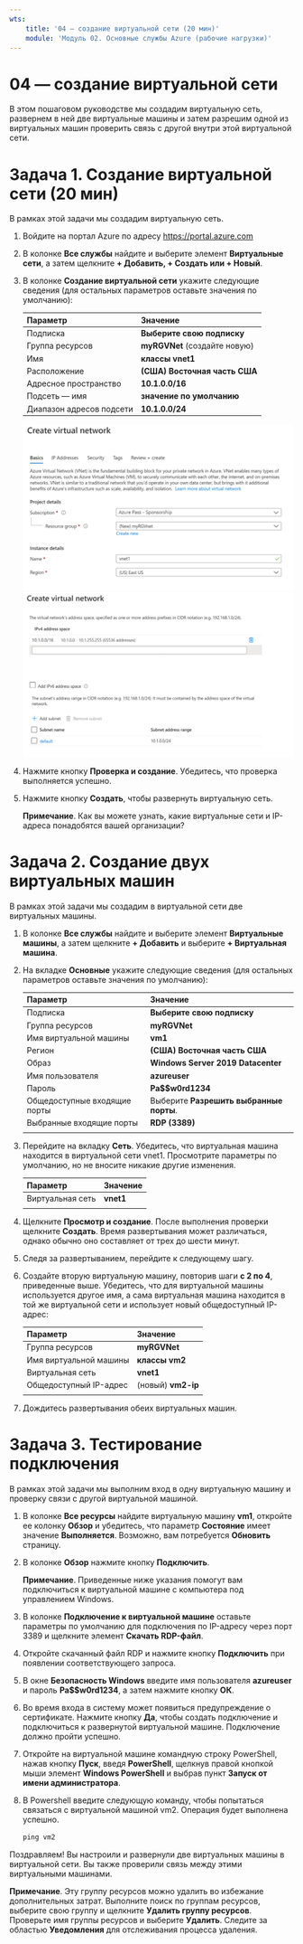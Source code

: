 ```yaml
---
wts:
    title: '04 — создание виртуальной сети (20 мин)'
    module: 'Модуль 02. Основные службы Azure (рабочие нагрузки)'
---
```

# 04 — создание виртуальной сети

В этом пошаговом руководстве мы создадим виртуальную сеть, развернем в ней две виртуальные машины и затем разрешим одной из виртуальных машин проверить связь с другой внутри этой виртуальной сети.

# Задача 1. Создание виртуальной сети (20 мин)

В рамках этой задачи мы создадим виртуальную сеть. 

1. Войдите на портал Azure по адресу <a href="https://portal.azure.com" target="_blank"><span style="color: #0066cc;" color="#0066cc">https://portal.azure.com</span></a>

2. В колонке **Все службы** найдите и выберите элемент **Виртуальные сети**, а затем щелкните **+ Добавить, + Создать или + Новый**. 

3. В колонке **Создание виртуальной сети** укажите следующие сведения (для остальных параметров оставьте значения по умолчанию):

    | Параметр | Значение | 
    | --- | --- |
    | Подписка | **Выберите свою подписку** |
    | Группа ресурсов | **myRGVNet** (создайте новую) |
    | Имя | **классы vnet1** |
    | Расположение | **(США) Восточная часть США** |
    | Адресное пространство |**10.1.0.0/16** |
    | Подсеть — имя | **значение по умолчанию** |
    | Диапазон адресов подсети | **10.1.0.0/24** |

    ![Снимок экрана: область "Основные" в колонке "Создание виртуальной сети" с полями по умолчанию.](../images/0301a.png)
    ![Снимок экрана: область "IP-адреса" в колонке "Создание виртуальной сети" с полями по умолчанию.](../images/0301b.png)

5. Нажмите кнопку **Проверка и создание**. Убедитесь, что проверка выполняется успешно.

6. Нажмите кнопку **Создать**, чтобы развернуть виртуальную сеть. 

    **Примечание**. Как вы можете узнать, какие виртуальные сети и IP-адреса понадобятся вашей организации?

# Задача 2. Создание двух виртуальных машин

В рамках этой задачи мы создадим в виртуальной сети две виртуальных машины. 

1. В колонке **Все службы** найдите и выберите элемент **Виртуальные машины**, а затем щелкните **+ Добавить** и выберите **+ Виртуальная машина**. 

2. На вкладке **Основные** укажите следующие сведения (для остальных параметров оставьте значения по умолчанию):

   | Параметр | Значение | 
   | --- | --- |
   | Подписка | **Выберите свою подписку**  |
   | Группа ресурсов |  **myRGVNet** |
   | Имя виртуальной машины | **vm1**|
   | Регион | **(США) Восточная часть США** |
   | Образ | **Windows Server 2019 Datacenter** |
   | Имя пользователя| **azureuser** |
   | Пароль| **Pa$$w0rd1234** |
   | Общедоступные входящие порты| Выберите **Разрешить выбранные порты**.  |
   | Выбранные входящие порты| **RDP (3389)** |
   |||

3. Перейдите на вкладку **Сеть**. Убедитесь, что виртуальная машина находится в виртуальной сети vnet1. Просмотрите параметры по умолчанию, но не вносите никакие другие изменения. 

   | Параметр | Значение | 
   | --- | --- |
   | Виртуальная сеть | **vnet1** |
   |||

4. Щелкните **Просмотр и создание**. После выполнения проверки щелкните **Создать**. Время развертывания может различаться, однако обычно оно составляет от трех до шести минут.

5. Следя за развертыванием, перейдите к следующему шагу. 

6. Создайте вторую виртуальную машину, повторив шаги **с 2 по 4**, приведенные выше. Убедитесь, что для виртуальной машины используется другое имя, а сама виртуальная машина находится в той же виртуальной сети и использует новый общедоступный IP-адрес:

    | Параметр | Значение |
    | --- | --- |
    | Группа ресурсов | **myRGVNet** |
    | Имя виртуальной машины |  **классы vm2** |
    | Виртуальная сеть | **vnet1** |
    | Общедоступный IP-адрес | (новый) **vm2-ip** |
    |||

7. Дождитесь развертывания обеих виртуальных машин. 

# Задача 3. Тестирование подключения 

В рамках этой задачи мы выполним вход в одну виртуальную машину и проверку связи с другой виртуальной машиной. 

1. В колонке **Все ресурсы** найдите виртуальную машину **vm1**, откройте ее колонку **Обзор** и убедитесь, что параметр **Состояние** имеет значение **Выполняется**. Возможно, вам потребуется **Обновить** страницу.

2. В колонке **Обзор** нажмите кнопку **Подключить**.

    **Примечание**. Приведенные ниже указания помогут вам подключиться к виртуальной машине с компьютера под управлением Windows. 

3. В колонке **Подключение к виртуальной машине** оставьте параметры по умолчанию для подключения по IP-адресу через порт 3389 и щелкните элемент **Скачать RDP-файл**.

4. Откройте скачанный файл RDP и нажмите кнопку **Подключить** при появлении соответствующего запроса. 

5. В окне **Безопасность Windows** введите имя пользователя **azureuser** и пароль **Pa$$w0rd1234**, а затем нажмите кнопку **ОК**.

6. Во время входа в систему может появиться предупреждение о сертификате. Нажмите кнопку **Да**, чтобы создать подключение и подключиться к развернутой виртуальной машине. Подключение должно пройти успешно.

7. Откройте на виртуальной машине командную строку PowerShell, нажав кнопку **Пуск**, введя **PowerShell**, щелкнув правой кнопкой мыши элемент **Windows PowerShell** и выбрав пункт **Запуск от имени администратора**.

8. В Powershell введите следующую команду, чтобы попытаться связаться с виртуальной машиной vm2. Операция будет выполнена успешно.

   ```PowerShell
   ping vm2
   ```

Поздравляем! Вы настроили и развернули две виртуальных машины в виртуальной сети. Вы также проверили связь между этими виртуальными машинами. 

**Примечание**. Эту группу ресурсов можно удалить во избежание дополнительных затрат. Выполните поиск по группам ресурсов, выберите свою группу и щелкните **Удалить группу ресурсов**. Проверьте имя группы ресурсов и выберите **Удалить**. Следите за областью **Уведомления** для отслеживания процесса удаления.
